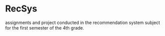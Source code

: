 # RecSys
assignments and project conducted in the recommendation system subject for the first semester of the 4th grade.
